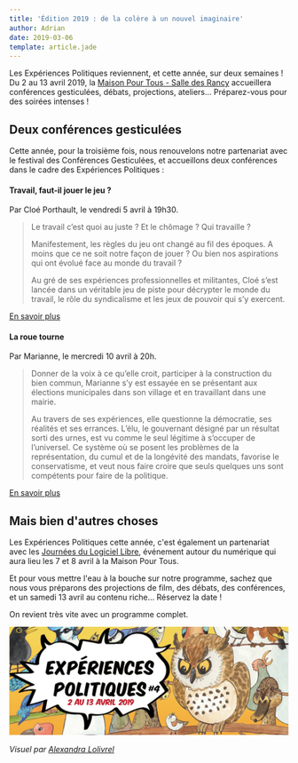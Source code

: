 ```yaml
---
title: 'Édition 2019 : de la colère à un nouvel imaginaire'
author: Adrian
date: 2019-03-06
template: article.jade
---
```


Les Expériences Politiques reviennent, et cette année, sur deux semaines ! Du 2 au 13 avril 2019, la [Maison Pour Tous - Salle des Rancy](http://www.salledesrancy.com/) accueillera conférences gesticulées, débats, projections, ateliers… Préparez-vous pour des soirées intenses !

## Deux conférences gesticulées

Cette année, pour la troisième fois, nous renouvelons notre partenariat avec le festival des Conférences Gesticulées, et accueillons deux conférences dans le cadre des Expériences Politiques :

#### Travail, faut-il jouer le jeu ?

Par Cloé Porthault, le vendredi 5 avril à 19h30.

> Le travail c’est quoi au juste ? Et le chômage ? Qui travaille ?
>
> Manifestement, les règles du jeu ont changé au fil des époques. A moins que ce ne soit notre façon de jouer ? Ou bien nos aspirations qui ont évolué face au monde du travail ?
>
> Au gré de ses expériences professionnelles et militantes, Cloé s’est lancée dans un véritable jeu de piste pour décrypter le monde du travail, le rôle du syndicalisme et les jeux de pouvoir qui s’y exercent.

[En savoir plus](https://festiconfslyon.fr/travail-faut-il-jouer-le-jeu/)

#### La roue tourne

Par Marianne, le mercredi 10 avril à 20h.

> Donner de la voix à ce qu’elle croit, participer à la construction du bien commun, Marianne s’y est essayée en se présentant aux élections municipales dans son village et en travaillant dans une mairie.
>
> Au travers de ses expériences, elle questionne la démocratie, ses réalités et ses errances. L’élu, le gouvernant désigné par un résultat sorti des urnes, est vu comme le seul légitime à s’occuper de l’universel. Ce système où se posent les problèmes de la représentation, du cumul et de la longévité des mandats, favorise le conservatisme, et veut nous faire croire que seuls quelques uns sont compétents pour faire de la politique.

[En savoir plus](https://festiconfslyon.fr/la-roue-tourne/)

## Mais bien d'autres choses

Les Expériences Politiques cette année, c'est également un partenariat avec les [Journées du Logiciel Libre](https://jdll.org), événement autour du numérique qui aura lieu les 7 et 8 avril à la Maison Pour Tous.

Et pour vous mettre l'eau à la bouche sur notre programme, sachez que nous vous préparons des projections de film, des débats, des conférences, et un samedi 13 avril au contenu riche… Réservez la date !

On revient très vite avec un programme complet.

![Expériences Politiques 2019, de la colère à l'imaginaire, du 2 au 13 avril 2019](img/expepol-2019-header.jpg)

*Visuel par [Alexandra Lolivrel](http://www.chezbatlex.net/)*
